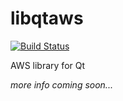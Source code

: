 libqtaws
========
[![Build Status](https://travis-ci.org/pcolby/libqtaws.png?branch=master)](https://travis-ci.org/pcolby/libqtaws)

AWS library for Qt

_more info coming soon..._
